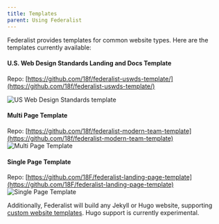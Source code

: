 ```yaml
---
title: Templates
parent: Using Federalist
---
```


Federalist provides templates for common website types. Here are the templates currently available:

#### U.S. Web Design Standards Landing and Docs Template

Repo: [https://github.com/18f/federalist-uswds-template/](https://github.com/18f/federalist-uswds-template/)

![US Web Design Standards template](https://federalist.18f.gov/images/uswds.thumb.png)

#### Multi Page Template

Repo: [https://github.com/18f/federalist-modern-team-template](https://github.com/18f/federalist-modern-team-template)
![Multi Page Template](https://federalist.18f.gov/images/team.thumb.png)

#### Single Page Template

Repo: [https://github.com/18F/federalist-landing-page-template](https://github.com/18F/federalist-landing-page-template)
![Single Page Template](https://federalist.18f.gov/images/landing.thumb.png)

Additionally, Federalist will build any Jekyll or Hugo website, supporting [custom website templates]({{site.baseurl}}/pages/custom-templates/). Hugo support is currently experimental.
